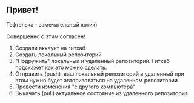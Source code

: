 ## Привет!

Тефтелька - замечательный котик)

Совершенно с этим согласен!

1. Создали аккаунт на гитхаб
2. Создать локальный репозиторий
3. "Подружить" локальный и удаленный репозиторий. Гитхаб подскажет как это можно сделать.
4. Отправить (push)  ваш локальный репозиторий в удаленный при этом нужно будет авторизоваться на удаленном репозитории
5. Провести изменения "с другого компьютера"
6. Выкачать (pull) актуальное состояние из удаленного репозитория